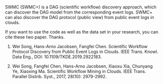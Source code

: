 SWMC (SWMC+) is a DAG (scientific workflow) discovery approach, which can discover the DAG model from the corresponding event logs. SWMC+ can also discover the DAG protocol (public view) from public event logs in clouds. 

If you want to use the code as well as the data set in your research, you can cite these two paper. Thanks. 

1. Wei Song, Hans-Arno Jacobsen, Fangfei Chen. Scientific Workflow Protocol Discovery from Public Event Logs in Clouds. IEEE Trans. Knowl. Data Eng., DOI:  10.1109/TKDE.2019.2922183.

2. Wei Song, Fangfei Chen, Hans-Arno Jacobsen, Xiaoxu Xia, Chunyang Ye, Xiaoxing Ma. Scientific Workflow Mining in Clouds. IEEE Trans. Parallel Distrib. Syst., 2017, 28(10): 2979-2992.